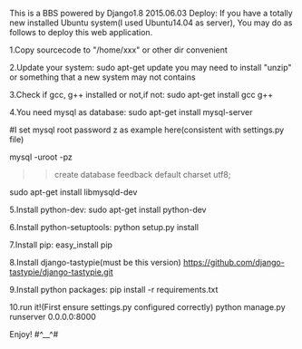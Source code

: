This is a BBS powered by Django1.8
2015.06.03
Deploy:
If you have a totally new installed Ubuntu system(I used Ubuntu14.04 as server), You may do as follows to deploy this web application.

1.Copy sourcecode to "/home/xxx" or other dir convenient

2.Update your system:
sudo apt-get update
you may need to install "unzip" or something that a new system may not contains

3.Check if gcc, g++ installed or not,if not:
sudo apt-get install gcc g++

4.You need mysql as database:
sudo apt-get install mysql-server

#I set mysql root password z as example here(consistent with settings.py file)

mysql -uroot -pz
 >>create database feedback default charset utf8;

sudo apt-get install libmysqld-dev

5.Install python-dev:
sudo apt-get install python-dev

6.Install python-setuptools:
python setup.py install

7.Install pip:
easy_install pip

8.Install django-tastypie(must be this version)
https://github.com/django-tastypie/django-tastypie.git

9.Install python packages:
pip install -r requirements.txt

10.run it!(First ensure settings.py configured correctly)
python manage.py runserver 0.0.0.0:8000


Enjoy! #^__^#
